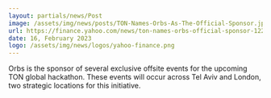 ```yaml
---
layout: partials/news/Post
image: /assets/img/news/posts/TON-Names-Orbs-As-The-Official-Sponsor.jpg
url: https://finance.yahoo.com/news/ton-names-orbs-official-sponsor-122333710.html?guccounter=1
date: 16, February 2023
logo: /assets/img/news/logos/yahoo-finance.png
---
```


Orbs is the sponsor of several exclusive offsite events for the upcoming TON global hackathon. These events will occur across Tel Aviv and London, two strategic locations for this initiative.
